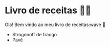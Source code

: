 # Livro de receitas :man_cook:

Ola! Bem vindo ao meu livro de receitas:wave :wave:

- Strogonoff de frango
- Pavê





